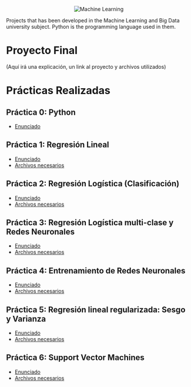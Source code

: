 <p align="center">
  <img alt="Machine Learning" src="https://github.com/arturobp3/Machine_Learning/blob/master/docs/ml.png">
</p>
Projects that has been developed in the Machine Learning and Big Data university subject. Python is the programming language used in them.


# Proyecto Final
(Aquí irá una explicación, un link al proyecto y archivos utilizados)


# Prácticas Realizadas

## Práctica 0: Python
* [Enunciado](https://github.com/arturobp3/Machine_Learning/blob/master/docs/practica0/p0.pdf)

## Práctica 1: Regresión Lineal
* [Enunciado](https://github.com/arturobp3/Machine_Learning/blob/master/docs/practica1/p1.pdf)
* [Archivos necesarios](https://github.com/arturobp3/Machine_Learning/blob/master/docs/practica1/p1.zip)

## Práctica 2: Regresión Logística (Clasificación)
* [Enunciado](https://github.com/arturobp3/Machine_Learning/blob/master/docs/practica2/p2.pdf)
* [Archivos necesarios](https://github.com/arturobp3/Machine_Learning/blob/master/docs/practica2/p2.zip)

## Práctica 3: Regresión Logística multi-clase y Redes Neuronales
* [Enunciado](https://github.com/arturobp3/Machine_Learning/blob/master/docs/practica3/p3.pdf)
* [Archivos necesarios](https://github.com/arturobp3/Machine_Learning/blob/master/docs/practica3/p3.zip)

## Práctica 4: Entrenamiento de Redes Neuronales
* [Enunciado](https://github.com/arturobp3/Machine_Learning/blob/master/docs/practica4/p4.pdf)
* [Archivos necesarios](https://github.com/arturobp3/Machine_Learning/blob/master/docs/practica4/p4.zip)

## Práctica 5: Regresión lineal regularizada: Sesgo y Varianza
* [Enunciado](https://github.com/arturobp3/Machine_Learning/blob/master/docs/practica5/p5.pdf)
* [Archivos necesarios](https://github.com/arturobp3/Machine_Learning/blob/master/docs/practica5/ex5data1.mat)

## Práctica 6: Support Vector Machines
* [Enunciado](https://github.com/arturobp3/Machine_Learning/blob/master/docs/practica6/p6.pdf)
* [Archivos necesarios](https://github.com/arturobp3/Machine_Learning/blob/master/docs/practica6/p6.zip)
